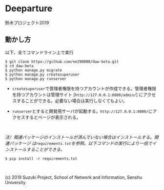 # Deeparture

鈴木プロジェクト2019

## 動かし方
以下、全てコマンドライン上で実行

```:command-line
$ git clone https://github.com/ne290008/daw-beta.git
$ cd daw-beta
$ python manage.py migrate
$ python manage.py createsuperuser
$ python manage.py runserver
```

- `createsuperuser`で管理者権限を持つアカウントが作成できる。管理者権限を持つアカウントは管理サイト [`http://127.0.0.1:8000/admin/`] にアクセスすることができる。必要ない場合は実行しなくてもよい。

- `runserver`とすると開発用サーバが起動する。`http://127.0.0.1:8000/`にアクセスするとページが表示される。

<br>

*注）関連パッケージのインストールが済んでいない場合はインストールする。関連パッケージ は`requirements.txt`を参照。以下コマンドの実行により一括でインストールすることができる。*

```:command-line
$ pip install -r requirements.txt
```

<br>

(c) 2019 Suzuki Project, School of Network and Information, Senshu University
